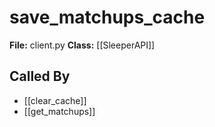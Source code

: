 # save_matchups_cache

**File:** client.py
**Class:** [[SleeperAPI]]

## Called By

- [[clear_cache]]
- [[get_matchups]]

